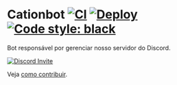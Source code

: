 # Cationbot [![CI][1]][2] [![Deploy][3]][4] [![Code style: black][5]][6]

Bot responsável por gerenciar nosso servidor do Discord.

[![Discord Invite](https://discordapp.com/api/guilds/813821382617726988/embed.png?style=banner2)](https://discord.gg/2GVnd6sqxj)

Veja [como contribuir](./.github/CONTRIBUTING.md).

[1]: https://github.com/cationhq/cationbot/actions/workflows/ci.yml/badge.svg?branch=development
[2]: https://github.com/cationhq/cationbot/actions/workflows/ci.yml
[3]: https://github.com/cationhq/cationbot/actions/workflows/deploy.yml/badge.svg?branch=main
[4]: https://github.com/cationhq/cationbot/actions/workflows/deploy.yml
[5]: https://img.shields.io/badge/code%20style-black-000000.svg
[6]: https://github.com/psf/black
